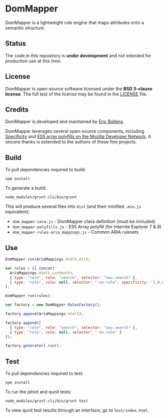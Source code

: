 # DomMapper

DomMapper is a lightweight rule engine that maps attributes onto a semantic structure.

## Status

The code in this repository is **under development** and not intended for production use at this time.

## License

DomMapper is open-source software licensed under the **BSD 3-clause license**. The full text of the license may be found in the [LICENSE](https://github.com/ebollens/dom_mapper/blob/master/LICENSE.txt) file.

## Credits

DomMapper is developed and maintained by [Eric Bollens](https://github.com/ebollens).

DomMapper leverages several open-source components, including [Specificity](https://github.com/keeganstreet/specificity) and [ES5 array polyfills on the Mozilla Developer Network](https://developer.mozilla.org/en-US/docs/Web/JavaScript/Reference/Global_Objects/Array). A sincere thanks is extended to the authors of these fine projects.

## Build

To pull dependencies required to build:

```
npm install
```

To generate a build:

```
node_modules/grunt-cli/bin/grunt
```

This will produce several files into `dist` (and their minified `.min.js` equivalent):

* `dom_mapper-core.js` - DomMapper class definition (must be included)
* `dom_mapper-polyfills.js` - ES5 Array polyfill (for Internte Explorer 7 & 8)
* `dom_mapper-rules-aria_mappings.js` - Common ARIA rulesets

## Use

```js
DomMapper.run(AriaMappings.Html5.All);
```

```js
var rules = [].concat(
  AriaMappings.Html5.Landmarks,
  { type: "role", role: "search", selector: "nav.search" },
  { type: "role", role: null, selector: ".no-role", specificity: "1,0,0,0" }
);

DomMapper.run(rules);
```

```js
var factory = new DomMapper.RulesFactory();

factory.append(AriaMappings.Html5);

factory.append([
  { type: "role", role: "search", selector: "nav.search" },
  { type: "role", role: null, selector: ".no-role" }
]);

factory.generate().run();
```

## Test

To pull dependencies required to test:

```
npm install
```

To run the jshint and qunit tests:

```
node_modules/grunt-cli/bin/grunt test
```

To view qunit test results through an interface, go to `test/index.html`.

